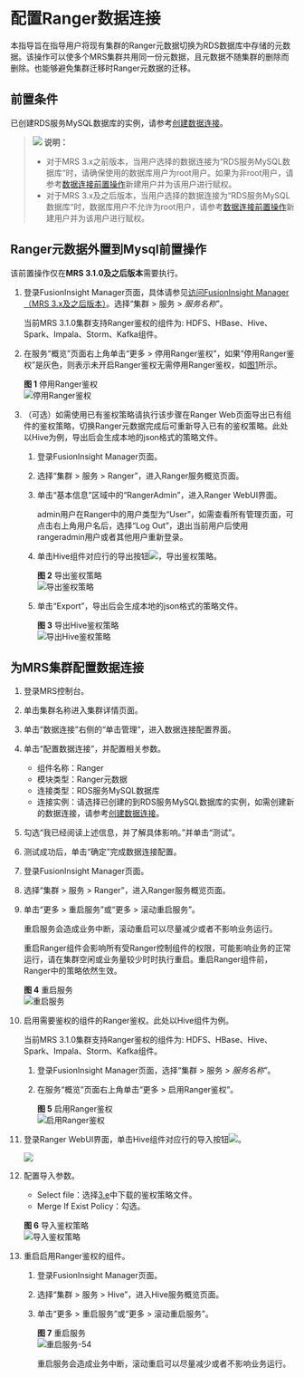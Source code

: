 # 配置Ranger数据连接<a name="mrs_01_24051"></a>

本指导旨在指导用户将现有集群的Ranger元数据切换为RDS数据库中存储的元数据。该操作可以使多个MRS集群共用同一份元数据，且元数据不随集群的删除而删除。也能够避免集群迁移时Ranger元数据的迁移。

## 前置条件<a name="section154261365315"></a>

已创建RDS服务MySQL数据库的实例，请参考[创建数据连接](配置数据连接.md#section813712431913)。

>![](public_sys-resources/icon-note.gif) **说明：** 
>-   对于MRS 3.x之前版本，当用户选择的数据连接为“RDS服务MySQL数据库“时，请确保使用的数据库用户为root用户。如果为非root用户，请参考[数据连接前置操作](配置数据连接.md#section311713549458)新建用户并为该用户进行赋权。
>-   对于MRS 3.x及之后版本，当用户选择的数据连接为“RDS服务MySQL数据库“时，数据库用户不允许为root用户，请参考[数据连接前置操作](配置数据连接.md#section311713549458)新建用户并为该用户进行赋权。

## Ranger元数据外置到Mysql前置操作<a name="section157214315715"></a>

该前置操作仅在**MRS 3.1.0及之后版本**需要执行。

1.  登录FusionInsight Manager页面，具体请参见[访问FusionInsight Manager（MRS 3.x及之后版本）](访问FusionInsight-Manager（MRS-3-x及之后版本）.md)。选择“集群 \> 服务 \>  _服务名称_”。

    当前MRS 3.1.0集群支持Ranger鉴权的组件为: HDFS、HBase、Hive、Spark、Impala、Storm、Kafka组件。

2.  在服务“概览”页面右上角单击“更多 \> 停用Ranger鉴权”，如果“停用Ranger鉴权”是灰色，则表示未开启Ranger鉴权无需停用Ranger鉴权，如[图1](#fig14437127109)所示。

    **图 1**  停用Ranger鉴权<a name="fig14437127109"></a>  
    ![](figures/停用Ranger鉴权.png "停用Ranger鉴权")

3.  （可选）如需使用已有鉴权策略请执行该步骤在Ranger Web页面导出已有组件的鉴权策略，切换Ranger元数据完成后可重新导入已有的鉴权策略。此处以Hive为例，导出后会生成本地的json格式的策略文件。
    1.  登录FusionInsight Manager页面。
    2.  选择“集群 \> 服务 \> Ranger”，进入Ranger服务概览页面。
    3.  单击“基本信息”区域中的“RangerAdmin”，进入Ranger WebUI界面。

        admin用户在Ranger中的用户类型为“User”，如需查看所有管理页面，可点击右上角用户名后，选择“Log Out”，退出当前用户后使用rangeradmin用户或者其他用户重新登录。

    4.  单击Hive组件对应行的导出按钮![](figures/zh-cn_image_0000001142597077.png)，导出鉴权策略。

        **图 2**  导出鉴权策略<a name="fig162315116810"></a>  
        ![](figures/导出鉴权策略.png "导出鉴权策略")

    5.  <a name="li1947954718720"></a>单击“Export”，导出后会生成本地的json格式的策略文件。

        **图 3**  导出Hive鉴权策略<a name="fig151961440161018"></a>  
        ![](figures/导出Hive鉴权策略.png "导出Hive鉴权策略")



## 为MRS集群配置数据连接<a name="section239119330578"></a>

1.  登录MRS控制台。
2.  单击集群名称进入集群详情页面。
3.  单击“数据连接”右侧的“单击管理”，进入数据连接配置界面。
4.  单击“配置数据连接”，并配置相关参数。
    -   组件名称：Ranger
    -   模块类型：Ranger元数据
    -   连接类型：RDS服务MySQL数据库
    -   连接实例：请选择已创建的到RDS服务MySQL数据库的实例，如需创建新的数据连接，请参考[创建数据连接](配置数据连接.md#section813712431913)。

5.  勾选“我已经阅读上述信息，并了解具体影响。”并单击“测试”。
6.  测试成功后，单击“确定”完成数据连接配置。
7.  登录FusionInsight Manager页面。
8.  选择“集群 \> 服务 \> Ranger”，进入Ranger服务概览页面。
9.  单击“更多 \> 重启服务”或“更多 \> 滚动重启服务”。

    重启服务会造成业务中断，滚动重启可以尽量减少或者不影响业务运行。

    重启Ranger组件会影响所有受Ranger控制组件的权限，可能影响业务的正常运行，请在集群空闲或业务量较少时时执行重启。重启Ranger组件前，Ranger中的策略依然生效。

    **图 4**  重启服务<a name="fig1650191173710"></a>  
    ![](figures/重启服务.png "重启服务")

10. 启用需要鉴权的组件的Ranger鉴权。此处以Hive组件为例。

    当前MRS 3.1.0集群支持Ranger鉴权的组件为: HDFS、HBase、Hive、Spark、Impala、Storm、Kafka组件。

    1.  登录FusionInsight Manager页面，选择“集群 \> 服务 \>  _服务名称_”。
    2.  在服务“概览”页面右上角单击“更多 \> 启用Ranger鉴权”。

        **图 5**  启用Ranger鉴权<a name="fig106672201318"></a>  
        ![](figures/启用Ranger鉴权.png "启用Ranger鉴权")

11. 登录Ranger WebUI界面，单击Hive组件对应行的导入按钮![](figures/zh-cn_image_0000001142895251.png)。

    ![](figures/zh-cn_image_0000001095469814.png)

12. 配置导入参数。

    -   Select file：选择[3.e](#li1947954718720)中下载的鉴权策略文件。
    -   Merge If Exist Policy：勾选。

    **图 6**  导入鉴权策略<a name="fig175357459449"></a>  
    ![](figures/导入鉴权策略.png "导入鉴权策略")

13. 重启启用Ranger鉴权的组件。
    1.  登录FusionInsight Manager页面。
    2.  选择“集群 \> 服务 \> Hive”，进入Hive服务概览页面。
    3.  单击“更多 \> 重启服务”或“更多 \> 滚动重启服务”。

        **图 7**  重启服务<a name="fig647942819529"></a>  
        ![](figures/重启服务-54.png "重启服务-54")

        重启服务会造成业务中断，滚动重启可以尽量减少或者不影响业务运行。



